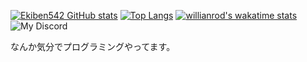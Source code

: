 [![Ekiben542 GitHub stats](https://github-readme-stats.vercel.app/api?username=Ekiben542)](https://github.com/anuraghazra/github-readme-stats)
[![Top Langs](https://github-readme-stats.vercel.app/api/top-langs/?username=Ekiben542&layout=compact)](https://github.com/anuraghazra/github-readme-stats)
[![willianrod's wakatime stats](https://github-readme-stats.vercel.app/api/wakatime?username=Ekiben542)](https://github.com/anuraghazra/github-readme-stats)
![My Discord](https://discord-readme-badge.vercel.app/api?id=<928771095866269707>)


なんか気分でプログラミングやってます。
